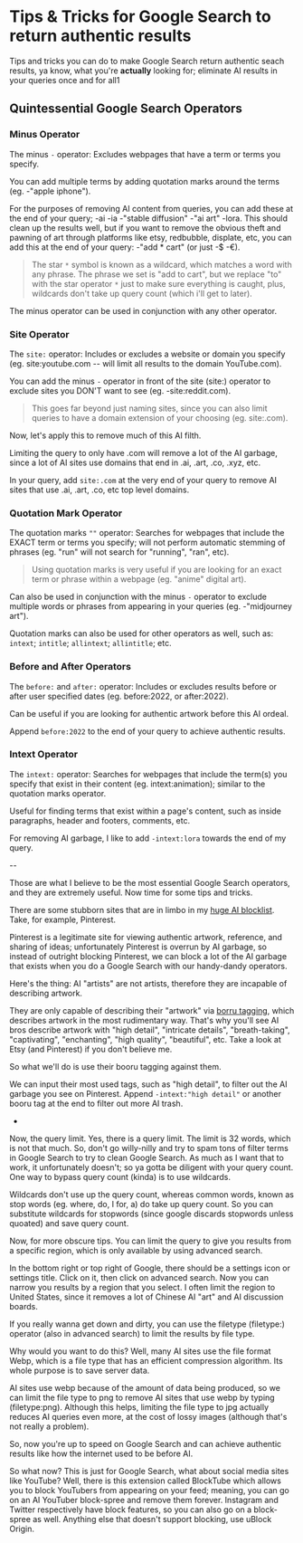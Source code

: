 # Tips & Tricks for Google Search to return authentic results

Tips and tricks you can do to make Google Search return authentic seach results, ya know, what you're **actually** looking for; eliminate AI results in your queries once and for all1

## Quintessential Google Search Operators


### Minus Operator

The minus ```-``` operator: Excludes webpages that have a term or terms you specify. 

You can add multiple terms by adding quotation marks around the terms (eg. -"apple iphone").

For the purposes of removing AI content from queries, you can add these at the end of your query; -ai -ia -"stable diffusion" -"ai art" -lora. This should clean up the results well, but if you want to remove the obvious theft and pawning of art through platforms like etsy, redbubble, displate, etc, you can add this at the end of your query: -"add * cart" (or just -$ -€). 
> The star ```*``` symbol is known as a wildcard, which matches a word with any phrase. The phrase we set is "add to cart", but we replace "to" with the star operator ```*``` just to make sure everything is caught, plus, wildcards don't take up query count (which i'll get to later).

The minus operator can be used in conjunction with any other operator.

### Site Operator

The ```site:``` operator: Includes or excludes a website or domain you specify (eg. site:youtube.com -- will limit all results to the domain YouTube.com).

You can add the minus ```-``` operator in front of the site (site:) operator to exclude sites you DON'T want to see (eg. -site:reddit.com). 
> This goes far beyond just naming sites, since you can also limit queries to have a domain extension of your choosing (eg. site:.com).

Now, let's apply this to remove much of this AI filth.

Limiting the query to only have .com will remove a lot of the AI garbage, since a lot of AI sites use domains that end in .ai, .art, .co, .xyz, etc. 

In your query, add ```site:.com``` at the very end of your query to remove AI sites that use .ai, .art, .co, etc top level domains.

### Quotation Mark Operator

The quotation marks ```""``` operator: Searches for webpages that include the EXACT term or terms you specify; will not perform automatic stemming of phrases (eg. "run" will not search for "running", "ran", etc).

> Using quotation marks is very useful if you are looking for an exact term or phrase within a webpage (eg. "anime" digital art).

Can also be used in conjunction with the minus ```-``` operator to exclude multiple words or phrases from appearing in your queries (eg. -"midjourney art").

Quotation marks can also be used for other operators as well, such as: ```intext```; ```intitle```; ```allintext```; ```allintitle```; etc.

### Before and After Operators

The ```before:``` and ```after:``` operator: Includes or excludes results before or after user specified dates (eg. before:2022, or after:2022).

Can be useful if you are looking for authentic artwork before this AI ordeal. 

Append ```before:2022``` to the end of your query to achieve authentic results.

### Intext Operator 

The ```intext:``` operator: Searches for webpages that include the term(s) you specify that exist in their content (eg. intext:animation); similar to the quotation marks operator.

Useful for finding terms that exist within a page's content, such as inside paragraphs, header and footers, comments, etc.

For removing AI garbage, I like to add ```-intext:lora``` towards the end of my query.

--

Those are what I believe to be the most essential Google Search operators, and they are extremely useful. Now time for some tips and tricks.

There are some stubborn sites that are in limbo in my [huge AI blocklist](https://github.com/laylavish/uBlockOrigin-HUGE-AI-Blocklist). Take, for example, Pinterest.

Pinterest is a legitimate site for viewing authentic artwork, reference, and sharing of ideas; unfortunately Pinterest is overrun by AI garbage, so instead of outright blocking Pinterest, we can block a lot of the AI garbage that exists when you do a Google Search with our handy-dandy operators.

Here's the thing: AI "artists" are not artists, therefore they are incapable of describing artwork. 

They are only capable of describing their "artwork" via [borru tagging](https://danbooru.donmai.us/wiki_pages/howto:tag), which describes artwork in the most rudimentary way. That's why you'll see AI bros describe artwork with "high detail", "intricate details", "breath-taking", "captivating", "enchanting", "high quality", "beautiful", etc. Take a look at Etsy (and Pinterest) if you don't believe me.

So what we'll do is use their booru tagging against them. 

We can input their most used tags, such as "high detail", to filter out the AI garbage you see on Pinterest. Append ```-intext:"high detail"``` or another booru tag at the end to filter out more AI trash.

-

Now, the query limit. Yes, there is a query limit. The limit is 32 words, which is not that much. So, don't go willy-nilly and try to spam tons of filter terms in Google Search to try to clean Google Search. As much as I want that to work, it unfortunately doesn't; so ya gotta be diligent with your query count. One way to bypass query count (kinda) is to use wildcards.

Wildcards don't use up the query count, whereas common words, known as stop words (eg. where, do, I for, a) do take up query count. So you can substitute wildcards for stopwords (since google discards stopwords unless quoated) and save query count.

Now, for more obscure tips. You can limit the query to give you results from a specific region, which is only available by using advanced search.

In the bottom right or top right of Google, there should be a settings icon or settings title. Click on it, then click on advanced search. Now you can narrow you results by a region that you select. I often limit the region to United States, since it removes a lot of Chinese AI "art" and AI discussion boards.

If you really wanna get down and dirty, you can use the filetype (filetype:) operator (also in advanced search) to limit the results by file type.

Why would you want to do this? Well, many AI sites use the file format Webp, which is a file type that has an efficient compression algorithm. Its whole purpose is to save server data.

AI sites use webp because of the amount of data being produced, so we can limit the file type to png to remove AI sites that use webp by typing (filetype:png). Although this helps, limiting the file type to jpg actually reduces AI queries even more, at the cost of lossy images (although that's not really a problem).

So, now you're up to speed on Google Search and can achieve authentic results like how the internet used to be before AI.

So what now? This is just for Google Search, what about social media sites like YouTube? Well, there is this extension called BlockTube which allows you to block YouTubers from appearing on your feed; meaning, you can go on an AI YouTuber block-spree and remove them forever. Instagram and Twitter respectively have block features, so you can also go on a block-spree as well. Anything else that doesn't support blocking, use uBlock Origin.
